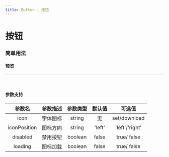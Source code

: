 ```yaml
---
title: Button - 按钮
---
```


# 按钮

### 简单用法

#### 预览

<hr><br>
<ClientOnly>
  <button-demo></button-demo>
</ClientOnly>

#### 参数支持

|    参数名    | 参数描述 | 参数类型 | 默认值 |     可选值     |
| :----------: | :------: | :------: | :----: | :------------: |
|     icon     | 字体图标 |  string  |   无   |  set/download  |
| iconPosition | 图标方向 |  string  | 'left' | 'left'/'right' |
|   disabled   | 禁用按钮 | boolean  | false  |  true/ false   |
|   loading    | 图标加载 | boolean  | false  |  true/ false   |
